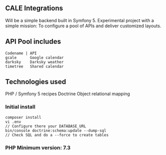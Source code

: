 ## CALE Integrations

Will be a simple backend built in Symfony 5.
Experimental project with a simple mission: 
To configure a pool of APIs and deliver customized layouts.

## API Pool includes

    Codename | API
    gcale      Google calendar
    darksky    Darksky weather
    timetree   Shared calendar

## Technologies used

PHP / Symfony 5 recipes 
Doctrine Object relational mapping

### Initial install 

    composer install 
    vi .env
    // Configure there your DATABASE_URL
    bin/console doctrine:schema:update --dump-sql
    // Check SQL and do a --force to create tables
    
### PHP Minimum version: 7.3